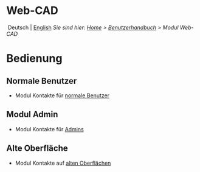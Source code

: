 <!-- TITLE: Web-CAD -->
<!-- SUBTITLE: Modul für Bearbeitung von CAD-Pläne -->

# Web-CAD


​
Deutsch | [English](/en/modules/graphics)
*Sie sind hier: [Home](/home) > [Benutzerhandbuch](/de/user-guide) > Modul Web-CAD*
​
# Bedienung
## Normale Benutzer
* Modul Kontakte für [normale Benutzer](/de/modules/graphics/user)
## Modul Admin 
* Modul Kontakte für [Admins](/de/modules/graphics/admin)
## Alte Oberfläche
* Modul Kontakte auf [alten Oberflächen](/de/modules/graphics/qooxdoo)
